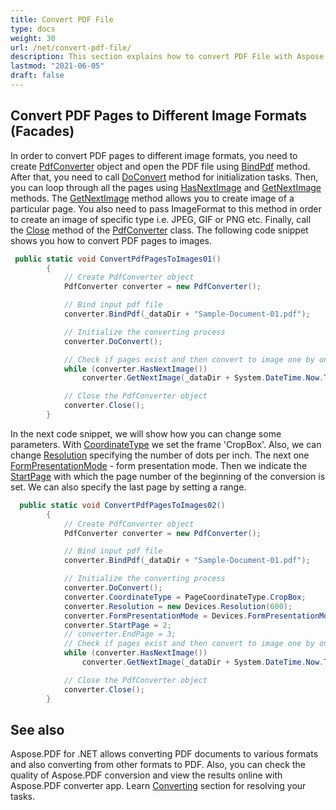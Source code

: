 ```yaml
---
title: Convert PDF File
type: docs
weight: 30
url: /net/convert-pdf-file/
description: This section explains how to convert PDF File with Aspose.PDF Facades using PdfConverter class.
lastmod: "2021-06-05"
draft: false
---
```


## Convert PDF Pages to Different Image Formats (Facades)

In order to convert PDF pages to different image formats, you need to create [PdfConverter](https://reference.aspose.com/pdf/net/aspose.pdf.facades/pdfconverter) object and open the PDF file using [BindPdf](https://reference.aspose.com/pdf/net/aspose.pdf.facades.facade/bindpdf/methods/3) method. After that, you need to call [DoConvert](https://reference.aspose.com/pdf/net/aspose.pdf.facades/pdfconverter/methods/doconvert) method for initialization tasks. Then, you can loop through all the pages using [HasNextImage](https://reference.aspose.com/pdf/net/aspose.pdf.facades/pdfconverter/methods/hasnextimage) and [GetNextImage](https://reference.aspose.com/pdf/net/aspose.pdf.facades.pdfconverter/getnextimage/methods/6) methods. The [GetNextImage](https://reference.aspose.com/pdf/net/aspose.pdf.facades.pdfconverter/getnextimage/methods/6) method allows you to create image of a particular page. You also need to pass ImageFormat to this method in order to create an image of specific type i.e. JPEG, GIF or PNG etc. Finally, call the [Close](https://reference.aspose.com/pdf/net/aspose.pdf.facades/pdfconverter/methods/close) method of the [PdfConverter](https://reference.aspose.com/pdf/net/aspose.pdf.facades/pdfconverter) class. The following code snippet shows you how to convert PDF pages to images.

```csharp
 public static void ConvertPdfPagesToImages01()
        {
            // Create PdfConverter object
            PdfConverter converter = new PdfConverter();

            // Bind input pdf file
            converter.BindPdf(_dataDir + "Sample-Document-01.pdf");

            // Initialize the converting process
            converter.DoConvert();

            // Check if pages exist and then convert to image one by one
            while (converter.HasNextImage())
                converter.GetNextImage(_dataDir + System.DateTime.Now.Ticks.ToString() + "_out.jpg", System.Drawing.Imaging.ImageFormat.Jpeg);

            // Close the PdfConverter object
            converter.Close();
        }
```

In the next code snippet, we will show how you can change some parameters. With [CoordinateType](https://reference.aspose.com/pdf/net/aspose.pdf.facades/pdfconverter/properties/coordinatetype) we set the frame 'CropBox'. Also, we can change [Resolution](https://reference.aspose.com/pdf/net/aspose.pdf.facades/pdfconverter/properties/resolution) specifying the number of dots per inch. The next one [FormPresentationMode](https://reference.aspose.com/pdf/net/aspose.pdf.facades/pdfconverter/properties/formpresentationmode) - form presentation mode. Then we indicate the [StartPage](https://reference.aspose.com/pdf/net/aspose.pdf.facades/pdfconverter/properties/startpage) with which the page number of the beginning of the conversion is set. We can also specify the last page by setting a range.

```csharp
  public static void ConvertPdfPagesToImages02()
        {
            // Create PdfConverter object
            PdfConverter converter = new PdfConverter();

            // Bind input pdf file
            converter.BindPdf(_dataDir + "Sample-Document-01.pdf");

            // Initialize the converting process
            converter.DoConvert();
            converter.CoordinateType = PageCoordinateType.CropBox;
            converter.Resolution = new Devices.Resolution(600);
            converter.FormPresentationMode = Devices.FormPresentationMode.Production;
            converter.StartPage = 2;
            // converter.EndPage = 3;
            // Check if pages exist and then convert to image one by one
            while (converter.HasNextImage())
                converter.GetNextImage(_dataDir + System.DateTime.Now.Ticks.ToString() + "_out.jpg", System.Drawing.Imaging.ImageFormat.Jpeg);

            // Close the PdfConverter object
            converter.Close();
        }
```

## See also

Aspose.PDF for .NET allows converting PDF documents to various formats and also converting from other formats to PDF. Also, you can check the quality of Aspose.PDF conversion and view the results online with Aspose.PDF converter app. Learn [Converting](/pdf/net/converting/) section for resolving your tasks.


